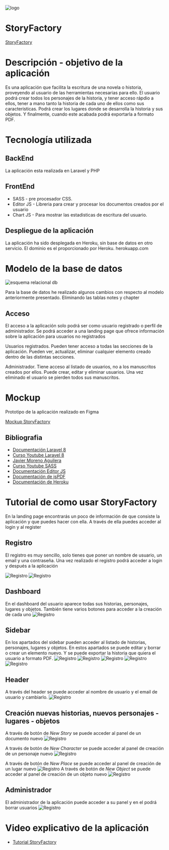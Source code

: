 
![logo](https://user-images.githubusercontent.com/72388130/161275058-0e3a496e-2bd0-49b0-82d1-fc4c455de5c8.PNG)



# StoryFactory
[StoryFactory](https://storyfactories.herokuapp.com/)

# Descripción - objetivo de la aplicación

  Es una aplicación que facilita la escritura de una novela o historia, proveyendo al usuario de las herramientas necesarias para ello. El usuario podrá crear todos  los personajes de la historia, y tener acceso rápdio a ellos, tener a mano tanto la historia de cada uno de ellos como sus caracteristicas. Podrá crear los lugares  donde se desarrolla la historia y sus objetos. Y finalmente, cuando este acabada podrá exportarla a formato PDF.


# Tecnología utilizada

 ## BackEnd

   La aplicación esta realizada en Laravel y PHP

 ## FrontEnd

   - SASS - pre procesador CSS. 
   - Editor JS - Libreria para crear y procesar los documentos creados por el usuario
   - Chart JS - Para mostrar las estadisticas de escritura del usuario.
    
 ## Despliegue de la aplicación
   La aplicación ha sido desplegada en Heroku, sin base de datos en otro servicio. El dominio es el proporcionado por Heroku. herokuapp.com

# Modelo de la base de datos

![esquema relacional db](https://user-images.githubusercontent.com/72388130/161332865-f8348c61-df18-41d6-acb7-22e2e6f3fc73.png)

Para la base de datos he realizado algunos cambios con respecto al modelo anteriormente presentado. Eliminando las tablas notes y chapter

## Acceso
  El acceso a la aplicación solo podrá ser como usuario registrado o perfil de administrador. Se podrá acceder a una landing page que ofrece información sobre la aplicación para usuarios no registrados

  Usuarios registrados. Pueden tener acceso a todas las secciones de la aplicación. Pueden ver, actualizar, eliminar cualquier elemento creado dentro de las distintas secciones.

  Administrador. Tiene acceso al listado de usuarios, no a los manuscritos creados por ellos. Puede crear, editar y eliminar usuarios. Una vez eliminado el usuario se pierden todos sus manuscritos.


# Mockup

Prototipo de la aplicación realizado en Figma

[Mockup StoryFactory](https://www.figma.com/file/Ba1P0S6p4opl8Vmd3Q3Cuz/storyfactory?node-id=0%3A1)


## Bibliografia

- [Documentación Laravel 8](https://laravel.com/docs/8.x/readme)
- [Curso Youtube Laravel 8](https://www.youtube.com/watch?v=JRUOeMkwkIo&list=PLZ2ovOgdI-kWWS9aq8mfUDkJRfYib-SvF)
- [Javier Moreno Aguilera](https://github.com/javmoreno-developer)
- [Curso Youtube SASS](https://www.youtube.com/watch?v=I39yxJUgOuA)
- [Documentación Editor JS](https://editorjs.io/)
- [Documentación de jsPDF](https://artskydj.github.io/jsPDF/docs/jsPDF.html)
- [Documentación de Heroku](https://devcenter.heroku.com/)

# Tutorial de como usar StoryFactory

En la landing page encontrarás un poco de información de que consiste la aplicación y que puedes hacer con ella. A través de ella puedes acceder al login y al register

## Registro
El registro es muy sencillo, solo tienes que poner un nombre de usuario, un email y una contraseña. Una vez realizado el registro podrá acceder a login y después a la aplicación
    
![Registro](/capturas/register.png)
![Registro](/capturas/login.png)

## Dashboard
En el dashboard del usuario aparece todas sus historias, personajes, lugares y objetos. También tiene varios botones para acceder a la creación de cada uno
![Registro](/capturas/dashboard.png)

## Sidebar
En los apartados del sidebar pueden acceder al listado de historias, personajes, lugares y objetos. En estos apartados se puede editar y borrar o crear un elemento nuevo. Y se puede exportar la historia que quiera el usuario a formato PDF.
![Registro](/capturas/stories.png)
![Registro](/capturas/characters.png)
![Registro](/capturas/places.png)
![Registro](/capturas/object.png)
![Registro](/capturas/export.png)

## Header
A través del header se puede acceder al nombre de usuario y el email de usuario y cambiarlo.
![Registro](/capturas/change%20user%20data.png)

## Creación nuevas historias, nuevos personajes - lugares - objetos

A través de botón de *New Story* se puede acceder al panel de un documento nuevo
![Registro](/capturas/new%20story.png)

A través de botón de *New Character* se puede acceder al panel de creación de un personaje nuevo
![Registro](/capturas/new%20character.png)

A través de botón de *New Place* se puede acceder al panel de creación de un lugar nuevo
![Registro](/capturas/new%20place.png)
A través de botón de *New Object* se puede acceder al panel de creación de un objeto nuevo
![Registro](/capturas/new%20object.png)

## Administrador
El administrador de la aplicación puede acceder a su panel y en el podrá borrar usuarios
![Registro](/capturas/admin.png)

# Video explicativo de la aplicación
- [Tutorial StoryFactory](https://youtu.be/Qn3L4jAZ7jQ)
